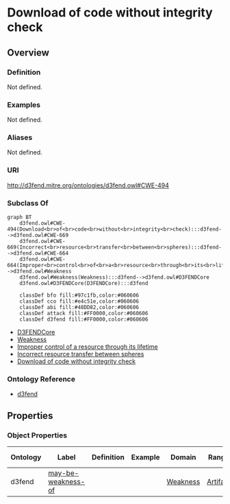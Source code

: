 # Download of code without integrity check

## Overview

### Definition
Not defined.

### Examples
Not defined.

### Aliases
Not defined.

### URI
http://d3fend.mitre.org/ontologies/d3fend.owl#CWE-494

### Subclass Of
```mermaid
graph BT
    d3fend.owl#CWE-494(Download<br>of<br>code<br>without<br>integrity<br>check):::d3fend-->d3fend.owl#CWE-669
    d3fend.owl#CWE-669(Incorrect<br>resource<br>transfer<br>between<br>spheres):::d3fend-->d3fend.owl#CWE-664
    d3fend.owl#CWE-664(Improper<br>control<br>of<br>a<br>resource<br>through<br>its<br>lifetime):::d3fend-->d3fend.owl#Weakness
    d3fend.owl#Weakness(Weakness):::d3fend-->d3fend.owl#D3FENDCore
    d3fend.owl#D3FENDCore(D3FENDCore):::d3fend
    
    classDef bfo fill:#97c1fb,color:#060606
    classDef cco fill:#e4c51e,color:#060606
    classDef abi fill:#48DD82,color:#060606
    classDef attack fill:#FF0000,color:#060606
    classDef d3fend fill:#FF0000,color:#060606
```

- [D3FENDCore](/docs/ontology/reference/model/D3FENDCore/D3FENDCore.md)
- [Weakness](/docs/ontology/reference/model/D3FENDCore/Weakness/Weakness.md)
- [Improper control of a resource through its lifetime](/docs/ontology/reference/model/D3FENDCore/Weakness/Improper%20control%20of%20a%20resource%20through%20its%20lifetime/Improper%20control%20of%20a%20resource%20through%20its%20lifetime.md)
- [Incorrect resource transfer between spheres](/docs/ontology/reference/model/D3FENDCore/Weakness/Improper%20control%20of%20a%20resource%20through%20its%20lifetime/Incorrect%20resource%20transfer%20between%20spheres/Incorrect%20resource%20transfer%20between%20spheres.md)
- [Download of code without integrity check](/docs/ontology/reference/model/D3FENDCore/Weakness/Improper%20control%20of%20a%20resource%20through%20its%20lifetime/Incorrect%20resource%20transfer%20between%20spheres/Download%20of%20code%20without%20integrity%20check/Download%20of%20code%20without%20integrity%20check.md)


### Ontology Reference
- [d3fend](http://d3fend.mitre.org/ontologies/d3fend.owl#)

## Properties
### Object Properties
| Ontology | Label | Definition | Example | Domain | Range | Inverse Of |
|----------|-------|------------|---------|--------|-------|------------|
| d3fend | [may-be-weakness-of](http://d3fend.mitre.org/ontologies/d3fend.owl#may-be-weakness-of) |  |  | [Weakness](/docs/ontology/reference/model/D3FENDCore/Weakness/Weakness.md) | [Artifact](/docs/ontology/reference/model/D3FENDCore/Artifact/Artifact.md) | [may-have-weakness](http://d3fend.mitre.org/ontologies/d3fend.owl#may-have-weakness) |

